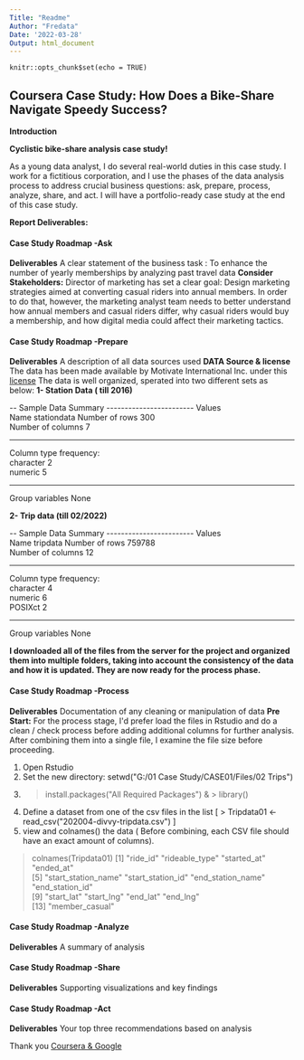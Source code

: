 ```yaml
---
Title: "Readme"
Author: "Fredata"
Date: '2022-03-28'
Output: html_document
---
```


```{r setup, include=FALSE}
knitr::opts_chunk$set(echo = TRUE)

```
## Coursera Case Study: How Does a Bike-Share Navigate Speedy Success?
**Introduction**

**Cyclistic bike-share analysis case study!**

As a young data analyst, I do several real-world duties in this case study. I work for a fictitious corporation, and I use the phases of the data analysis process to address crucial business questions: ask, prepare, process, analyze, share, and act. I will have a portfolio-ready case study at the end of this case study.

**Report Deliverables:**

#### Case Study Roadmap -Ask

**Deliverables**
A clear statement of the business task : 
To enhance the number of yearly memberships by analyzing past travel data
**Consider Stakeholders:**
Director of marketing has set a clear goal: Design marketing strategies aimed at converting casual riders into annual members. In order to do that, however, the marketing analyst team needs to better understand how annual members and casual riders differ, why casual riders would buy a membership, and how digital media could affect their marketing tactics.

#### Case Study Roadmap -Prepare
**Deliverables**
A description of all data sources used
**DATA Source & license**
The data has been made available by Motivate International Inc. under this [license](https://ride.divvybikes.com/data-license-agreement)
The data is well organized, sperated into two different sets as below:
**1- Station Data ( till 2016)**

-- Sample Data Summary ------------------------
                           Values     
Name                       stationdata
Number of rows             300        
Number of columns          7          
_______________________               
Column type frequency:                
  character                2          
  numeric                  5          
________________________              
Group variables            None 

**2- Trip data (till 02/2022)**

-- Sample Data Summary ------------------------
                           Values  
Name                       tripdata
Number of rows             759788  
Number of columns          12      
_______________________            
Column type frequency:             
  character                4       
  numeric                  6       
  POSIXct                  2       
________________________           
Group variables            None  

**I downloaded all of the files from the server for the project and organized them into multiple folders, taking into account the consistency of the data and how it is updated. They are now ready for the process phase.**

#### Case Study Roadmap -Process
**Deliverables**
Documentation of any cleaning or manipulation of data
**Pre Start:**
For the process stage, I'd prefer load the files in Rstudio and do a clean / check process before adding additional columns for further analysis. After combining them into a single file, I examine the file size before proceeding.
1) Open Rstudio
2) Set the new directory: setwd("G:/01 Case Study/CASE01/Files/02 Trips")
3) > install.packages("All Required Packages") & > library()
4) Define a dataset from one of the csv files in the list [ > Tripdata01 <-read_csv("202004-divvy-tripdata.csv") ]
5) view and colnames() the data ( Before combining, each CSV file should have an exact amount of columns). 
> colnames(Tripdata01)
 [1] "ride_id"            "rideable_type"      "started_at"         "ended_at"          
 [5] "start_station_name" "start_station_id"   "end_station_name"   "end_station_id"    
 [9] "start_lat"          "start_lng"          "end_lat"            "end_lng"           
[13] "member_casual" 




#### Case Study Roadmap -Analyze

**Deliverables**
A summary of analysis

#### Case Study Roadmap -Share

**Deliverables**
Supporting visualizations and key findings

#### Case Study Roadmap -Act

**Deliverables**
Your top three recommendations based on analysis


Thank you [Coursera & Google](https://www.coursera.org/professional-certificates/google-data-analytics)

